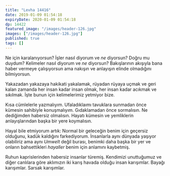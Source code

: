 ```yaml
---
title: "Levha 14416"
date: 2019-01-09 01:54:18
expiryDate: 2020-01-09 01:54:18
dp: 14422
featured_image: "/images/header-126.jpg"
images: ["/images/header-126.jpg"]
published: true
tags: []
---
```




Ne için karalanıyorsun? İşler nasıl diyorum ve *ne* diyorsun? Doğru mu duydum?
Kelimeler nasıl diyorum ve *ne* diyorsun? Bakışlarının akışıyla bana haber
vermeye çalışıyorsun ama nakışın ve anlayışın elinde olmadığını bilmiyorsun.

Yakazadan yakazaya hakikati yakalamak, rüyadan rüyaya uçmak ve geri kalan
zamanda her insan kadar insan olmak, her insan kadar acıkmak ve sıkılmak. İşte
bunun için kelimelerimiz yetmiyor bize.

Kısa cümlelerle yazmalıyım. Ufaladıklaımı tavuklara sunmadan önce kümesin
sahibiyle konuşmalıyım. Gıdaklamadan önce sormalısın. Ne dediğimden habersiz
olmalısın. Hayatı kümesin ve yemliklerin anlayışlarından başka bir yere
koymalısın.

Hayal bile etmiyorum artık: Normal bir geleceğin benim için geçersiz olduğunu,
kadük kaldığını farkediyorum. İnsanlarla aynı dünyada yaşıyor olabiliriz ama
aynı *Umwelt* değil burası, benimki daha başka bir yer ve onların bahsettikleri
*hayaller* benim için anlamını kaybetmiş.

Ruhun kaprislerinden habersiz insanlar türemiş. Kendimizi unuttuğumuz ve diğer
canlılara göre aklımızın iki karış havada olduğu insan karışımlar. Bayağı
karışımlar. Sarsak karışımlar.

